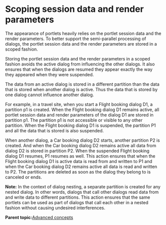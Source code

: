 # Scoping session data and render parameters

The appearance of portlets heavily relies on the portlet session data and the render parameters. To better support the semi-parallel processing of dialogs, the portlet session data and the render parameters are stored in a scoped fashion.

Storing the portlet session data and the render parameters in a scoped fashion avoids the active dialog from influencing the other dialogs. It also ensures that when the dialogs are resumed they appear exactly the way they appeared when they were suspended.

The data from an active dialog is stored in a different partition than the data that is stored when another dialog is active. Thus the data that is stored by one dialog cannot influence another dialog.

For example, in a travel site, when you start a Flight booking dialog D1, a partition p1 is created. When the Flight booking dialog D1 remains active, all portlet session data and render parameters of the dialog D1 are stored in partition p1. The partition p1 is not accessible or visible to any other partition. When the Flight booking dialog D1 is suspended, the partition P1 and all the data that is stored is also suspended.

When another dialog, a Car booking dialog D2 starts, another partition P2 is created. And when the Car booking dialog D2 remains active all data from dialog D2 is stored in partition P2. When the suspended Flight booking dialog D1 resumes, P1 resumes as well. This action ensures that when the Flight booking dialog D1 is active data is read from and written to P1 and when the Car booking dialog D2 remains active all data is read and written to P2. The partitions are deleted as soon as the dialog they belong to is canceled or ends.

**Note:** In the context of dialog nesting, a separate partition is created for any nested dialog. In other words, dialogs that call other dialogs read data from and write data to different partitions. This action ensures that the same portlets can be used as part of dialogs that call each other in a nested fashion without causing undesired interferences.

**Parent topic:**[Advanced concepts](../screenflow/adv_cncpts.md)

